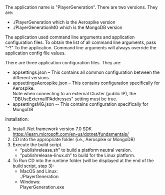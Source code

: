 The application name is "PlayerGeneration". There are two versions. They are:

-   ./PlayerGeneration which is the Aerospike version
-   ./PlayerGenerationMG which is the MongoDB version

The application used command line arguments and application configuration files. To obtain the list of all command line arguments, pass “-?” To the application. Command line arguments will always override the application config file values.

There are three application configuration files. They are:

-   appsettings.json – This contains all common configuration between the different versions.
-   appsettingsAerospike.json – This contains configuration specifically for Aerospike.  
    Note when connecting to an external Cluster (public IP), the "DBUseExternalIPAddresses" setting must be true.
-   appsettingsMG.json -- This contains configuration specifically for MongoDB

Installation:

1.  Install .Net framework version 7.0 SDK  
    https://learn.microsoft.com/en-us/dotnet/fundamentals/
2.  CD into the appropriate folder (i.e., Aerospike or MongoDB)
3.  Execute the build script.
    -   “publishrelease.sh” to build a platform neutral version.
    -   “publishrelease-linux.sh” to build for the Linux platform.
4.  To Run CD into the runtime folder (will be displayed at the end of the build script, step 3):
    -   MacOS and Linux:   
        ./PlayerGeneration
    -   Windows:   
        PlayerGeneration.exe
